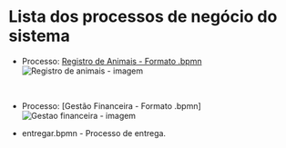 # Lista dos processos de negócio do sistema

* Processo: [Registro de Animais - Formato .bpmn](./registro-de-animais.bpmn) <!-- login.bpmn - Processo de login. -->
 ![Registro de animais - imagem](https://github.com/leoalmeidabraga/Teste/assets/127418501/0b85662f-ea2a-4fb2-866d-a382891bf2fa)

<br>

* Processo: [Gestão Financeira - Formato .bpmn] <!-- agendar.bpmn - Processo de agendamento. -->
![Gestao financeira - imagem](https://github.com/leoalmeidabraga/Teste/assets/127418501/a43b8614-d89a-4e4a-a418-895ef2f8fcc2)




* entregar.bpmn - Processo de entrega.


